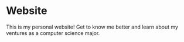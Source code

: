 # Website

This is my personal website! Get to know me better and learn about my ventures as a computer science major.
